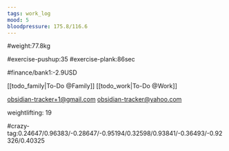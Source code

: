 ```yaml
---
tags: work_log
mood: 5
bloodpressure: 175.8/116.6
---
```


#weight:77.8kg

#exercise-pushup:35
#exercise-plank:86sec




#finance/bank1:-2.9USD

[[todo_family|To-Do @Family]]
[[todo_work|To-Do @Work]]

obsidian-tracker+1@gmail.com
obsidian-tracker@yahoo.com

weightlifting: 19

#crazy-tag:0.24647/0.96383/-0.28647/-0.95194/0.32598/0.93841/-0.36493/-0.92326/0.40325

